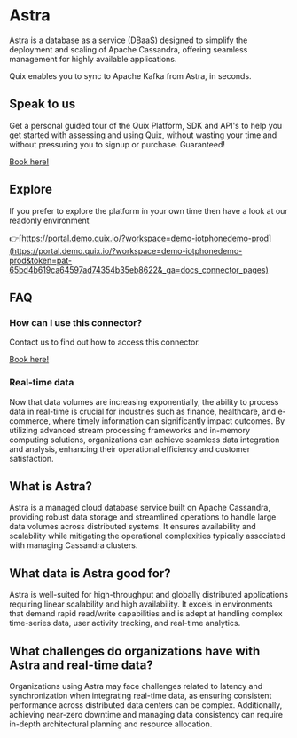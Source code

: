 <!-- START MARKDOWN -->
<!--[tech-name]-->
# Astra

<!--[ai-blurb-about-tech]-->
Astra is a database as a service (DBaaS) designed to simplify the deployment and scaling of Apache Cassandra, offering seamless management for highly available applications.

Quix enables you to sync to Apache Kafka <span id="to_or_from">from</span> <span id="techname">Astra</span>, in seconds.

## Speak to us

Get a personal guided tour of the Quix Platform, SDK and API's to help you get started with assessing and using Quix, without wasting your time and without pressuring you to signup or purchase. Guaranteed!

[Book here!](https://quix.io/book-a-demo)

## Explore

If you prefer to explore the platform in your own time then have a look at our readonly environment

👉[https://portal.demo.quix.io/?workspace=demo-iotphonedemo-prod](https://portal.demo.quix.io/?workspace=demo-iotphonedemo-prod&token=pat-65bd4b619ca64597ad74354b35eb8622&_ga=docs_connector_pages)

## FAQ 

### How can I use this connector?

Contact us to find out how to access this connector.

[Book here!](https://quix.io/book-a-demo)

### Real-time data

Now that data volumes are increasing exponentially, the ability to process data in real-time is crucial for industries such as finance, healthcare, and e-commerce, where timely information can significantly impact outcomes. By utilizing advanced stream processing frameworks and in-memory computing solutions, organizations can achieve seamless data integration and analysis, enhancing their operational efficiency and customer satisfaction.

## What is <span id="techname">Astra</span>?

<!--[tech-seo-text]-->
Astra is a managed cloud database service built on Apache Cassandra, providing robust data storage and streamlined operations to handle large data volumes across distributed systems. It ensures availability and scalability while mitigating the operational complexities typically associated with managing Cassandra clusters.

## What data is <span id="techname">Astra</span> good for?

<!--[tech-data-seo-text]-->
Astra is well-suited for high-throughput and globally distributed applications requiring linear scalability and high availability. It excels in environments that demand rapid read/write capabilities and is adept at handling complex time-series data, user activity tracking, and real-time analytics.

## What challenges do organizations have with <span id="techname">Astra</span> and real-time data?

<!--[tech-challenges-seo-text]-->
Organizations using Astra may face challenges related to latency and synchronization when integrating real-time data, as ensuring consistent performance across distributed data centers can be complex. Additionally, achieving near-zero downtime and managing data consistency can require in-depth architectural planning and resource allocation.
<!-- END MARKDOWN -->